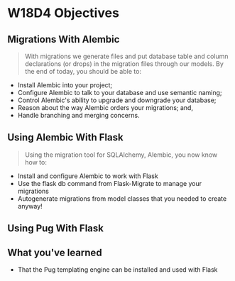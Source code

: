# W18D4 Objectives



## Migrations With Alembic


> With migrations we generate files and put database table and column declarations (or drops) in the migration files through our models. By the end of today, you should be able to:

* Install Alembic into your project;
* Configure Alembic to talk to your database and use semantic naming;
* Control Alembic's ability to upgrade and downgrade your database;
* Reason about the way Alembic orders your migrations; and,
* Handle branching and merging concerns.



## Using Alembic With Flask


> Using the migration tool for SQLAlchemy, Alembic, you now know how to:

* Install and configure Alembic to work with Flask
* Use the flask db command from Flask-Migrate to manage your migrations
* Autogenerate migrations from model classes that you needed to create anyway!



## Using Pug With Flask

What you've learned
--------

* That the Pug templating engine can be installed and used with Flask
